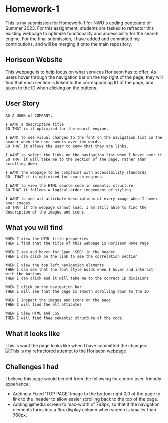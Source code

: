 # Homework-1

This is my submission for Homework-1 for NWU's coding bootcamp of Summer 2023. For this assignment, students are tasked to refractor this existing webpage to optimize functionality and accessibility for the search engine. For the final submission, I have added and committed my contributions, and will be merging it onto the main repository. 

## Horiseon Website

This webpage is to help focus on what services Horiseon has to offer. As users hover through the navigation bar on the top right of the page, they will find that each section is linked to the corresponding ID of the page, and taken to the ID when clicking on the buttons. 

## User Story
```
AS A USER of COMPANY,

I WANT a descriptive title
SO THAT is it optimized for the search engine.

I WANT to see visual changes to the font on the navigation list in the header when the user hovers over the words.
SO THAT it allows the user to know that they are links. 

I WANT to select the links on the navigation list when I hover over it 
SO THAT it will take me to the section of the page, rather than scrolling down. 

I WANT the webpage to be complaint with accessibility standards
SO  THAT it is optimized for search engines.

I WANT to view the HTML source code in semantic structure
SO THAT it follows a logical order indpendent of styling.

I WANT to see alt attirbute descriptions of every image when I hover over images
SO THAT if the webpage cannot load, I am still able to find the description of the images and icons. 
```

## What you will find
```
WHEN I view the HTML title properties
THEN I find that the title of this webpage is Horiseon Home Page

WHEN I see and hover for Span 'SEO' in the header
THEN I can click on the link to see the correlation section

WHEN I view the top left navigation elements
THEN I can see that the font style bolds when I hover and interact with the buttons
THEN I can click and it will take me to the correct ID divisions

WHEN I click on the navigation bar
THEN I will see that the page is smooth scrolling down to the ID 

WHEN I inspect the images and icons on the page
THEN I will find the alt attibutes

WHEN I view HTML and CSS
THEN I will find thee semantic structure of the code. 
```
## What it looks like
This is want the page looks like when I have committed the changes:
![This is my refractored attempt to the Horiseon webpage](Assets/127.0.0.1_5500_Develop_index.html.png)

## Challenges I had
I believe this page would benefit from the following for a more user-friendly experience:

* Adding a Fixed 'TOP PAGE' Image to the bottom right 0,0 of the page to link to the .header to allow easier scrolling back to the top of the page. 
* Adding @media screen to max-width of 768px, so that it the navigation elements turns into a flex display column when screen is smaller than 768px.
